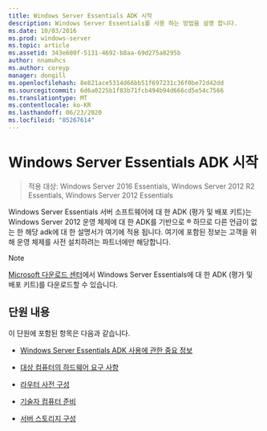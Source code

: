 ```yaml
---
title: Windows Server Essentials ADK 시작
description: Windows Server Essentials를 사용 하는 방법을 설명 합니다.
ms.date: 10/03/2016
ms.prod: windows-server
ms.topic: article
ms.assetid: 343e600f-5131-4692-b8aa-69d275a8295b
author: nnamuhcs
ms.author: coreyp
manager: dongill
ms.openlocfilehash: 8e821ace5314d66bb51f697231c36f0be72d42dd
ms.sourcegitcommit: 6d6a0225b1f83b71fcb494b94d666cd5e54c7566
ms.translationtype: MT
ms.contentlocale: ko-KR
ms.lasthandoff: 06/23/2020
ms.locfileid: "85267614"
---
```

# <a name="getting-started-with-the-windows-server-essentials-adk"></a>Windows Server Essentials ADK 시작

>적용 대상: Windows Server 2016 Essentials, Windows Server 2012 R2 Essentials, Windows Server 2012 Essentials

Windows Server Essentials 서버 소프트웨어에 대 한 ADK (평가 및 배포 키트)는 Windows Server 2012 운영 체제에 대 한 ADK를 기반으로 &reg; 하므로 다른 언급이 없는 한 해당 adk에 대 한 설명서가 여기에 적용 됩니다. 여기에 포함된 정보는 고객을 위해 운영 체제를 사전 설치하려는 파트너에만 해당합니다.  
  
> [!NOTE]
>  [Microsoft 다운로드 센터](https://www.microsoft.com/download/details.aspx?id=34866)에서 Windows Server Essentials에 대 한 ADK (평가 및 배포 키트)를 다운로드할 수 있습니다.  
  
## <a name="in-this-section"></a>단원 내용  
 이 단원에 포함된 항목은 다음과 같습니다.  
  

-   [Windows Server Essentials ADK 사용에 관한 중요 정보](Important-Information-for-Using-the-Windows-Server-Essentials-ADK.md)  
  
-   [대상 컴퓨터의 하드웨어 요구 사항](Hardware-Requirements-for-the-Target-Computer.md)  
  
-   [라우터 사전 구성](Preconfiguring-a-Router.md)  
  
-   [기술자 컴퓨터 준비](Prepare-the-Technician-Computer.md)  
  
-   [서버 스토리지 구성](Configure-Server-Storage.md)

